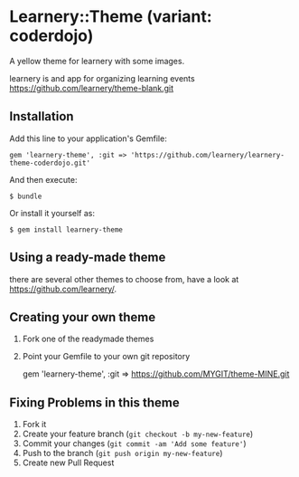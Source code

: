 # Learnery::Theme (variant: coderdojo)

A yellow theme for learnery with some images.

learnery is and app for organizing learning events
https://github.com/learnery/theme-blank.git

## Installation

Add this line to your application's Gemfile:

    gem 'learnery-theme', :git => 'https://github.com/learnery/learnery-theme-coderdojo.git'

And then execute:

    $ bundle

Or install it yourself as:

    $ gem install learnery-theme

## Using a ready-made theme

there are several other themes to choose
from, have a look at https://github.com/learnery/.

## Creating your own theme

1. Fork one of the readymade themes
2. Point your Gemfile to your own git repository

    gem 'learnery-theme', :git => https://github.com/MYGIT/theme-MINE.git

## Fixing Problems in this theme

1. Fork it
2. Create your feature branch (`git checkout -b my-new-feature`)
3. Commit your changes (`git commit -am 'Add some feature'`)
4. Push to the branch (`git push origin my-new-feature`)
5. Create new Pull Request

